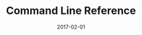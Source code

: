 ---
title: Command Line Reference
linktitle: CLI
description: Comprehensive list of Hugo templating functions, including basic and advanced usage examples.
date: 2017-02-01
publishdate: 2017-02-01
lastmod: 2017-02-01
tags: [functions,templating]
weight: 01
draft: false
slug:
aliases: []
notesforauthors:
---